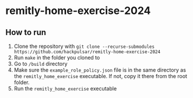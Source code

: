# remitly-home-exercise-2024

## How to run

1. Clone the repository with `git clone --recurse-submodules https://github.com/hackpulsar/remitly-home-exercise-2024`
2. Run `make` in the folder you cloned to
3. Go to `/build` directory
4. Make sure the `example_role_policy.json` file is in the same directory as the `remitly_home_exercise` executable. If not, copy it there from the root folder.
5. Run the `remitly_home_exercise` executable
